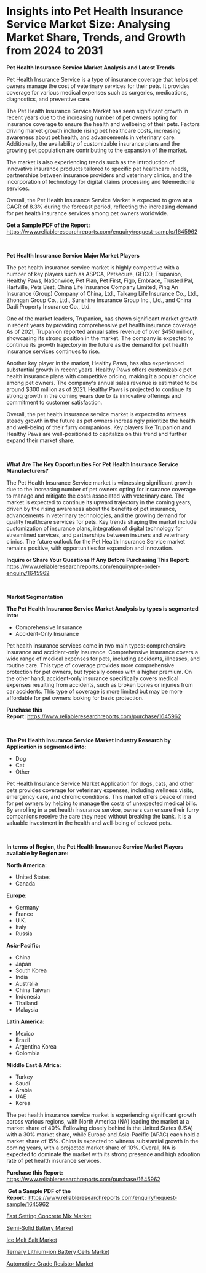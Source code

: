 <p><h1>Insights into Pet Health Insurance Service Market Size: Analysing Market Share, Trends, and Growth from 2024 to 2031</h1></p><p><strong>Pet Health Insurance Service Market Analysis and Latest Trends</strong></p>
<p><p>Pet Health Insurance Service is a type of insurance coverage that helps pet owners manage the cost of veterinary services for their pets. It provides coverage for various medical expenses such as surgeries, medications, diagnostics, and preventive care.</p><p>The Pet Health Insurance Service Market has seen significant growth in recent years due to the increasing number of pet owners opting for insurance coverage to ensure the health and wellbeing of their pets. Factors driving market growth include rising pet healthcare costs, increasing awareness about pet health, and advancements in veterinary care. Additionally, the availability of customizable insurance plans and the growing pet population are contributing to the expansion of the market.</p><p>The market is also experiencing trends such as the introduction of innovative insurance products tailored to specific pet healthcare needs, partnerships between insurance providers and veterinary clinics, and the incorporation of technology for digital claims processing and telemedicine services.</p><p>Overall, the Pet Health Insurance Service Market is expected to grow at a CAGR of 8.3% during the forecast period, reflecting the increasing demand for pet health insurance services among pet owners worldwide.</p></p>
<p><strong>Get a Sample PDF of the Report:&nbsp;</strong> <a href="https://www.reliableresearchreports.com/enquiry/request-sample/1645962">https://www.reliableresearchreports.com/enquiry/request-sample/1645962</a></p>
<p>&nbsp;</p>
<p><strong>Pet Health Insurance Service Major Market Players</strong></p>
<p><p>The pet health insurance service market is highly competitive with a number of key players such as ASPCA, Petsecure, GEICO, Trupanion, Healthy Paws, Nationwide, Pet Plan, Pet First, Figo, Embrace, Trusted Pal, Hartville, Pets Best, China Life Insurance Company Limited, Ping An Insurance (Group) Company of China, Ltd., Taikang Life Insurance Co., Ltd., Zhongan Group Co., Ltd., Sunshine Insurance Group Inc., Ltd., and China Dadi Property Insurance Co., Ltd.</p><p>One of the market leaders, Trupanion, has shown significant market growth in recent years by providing comprehensive pet health insurance coverage. As of 2021, Trupanion reported annual sales revenue of over $450 million, showcasing its strong position in the market. The company is expected to continue its growth trajectory in the future as the demand for pet health insurance services continues to rise.</p><p>Another key player in the market, Healthy Paws, has also experienced substantial growth in recent years. Healthy Paws offers customizable pet health insurance plans with competitive pricing, making it a popular choice among pet owners. The company's annual sales revenue is estimated to be around $300 million as of 2021. Healthy Paws is projected to continue its strong growth in the coming years due to its innovative offerings and commitment to customer satisfaction.</p><p>Overall, the pet health insurance service market is expected to witness steady growth in the future as pet owners increasingly prioritize the health and well-being of their furry companions. Key players like Trupanion and Healthy Paws are well-positioned to capitalize on this trend and further expand their market share.</p></p>
<p>&nbsp;</p>
<p><strong>What Are The Key Opportunities For Pet Health Insurance Service Manufacturers?</strong></p>
<p><p>The Pet Health Insurance Service market is witnessing significant growth due to the increasing number of pet owners opting for insurance coverage to manage and mitigate the costs associated with veterinary care. The market is expected to continue its upward trajectory in the coming years, driven by the rising awareness about the benefits of pet insurance, advancements in veterinary technologies, and the growing demand for quality healthcare services for pets. Key trends shaping the market include customization of insurance plans, integration of digital technology for streamlined services, and partnerships between insurers and veterinary clinics. The future outlook for the Pet Health Insurance Service market remains positive, with opportunities for expansion and innovation.</p></p>
<p><strong>Inquire or Share Your Questions If Any Before Purchasing This Report:</strong> <a href="https://www.reliableresearchreports.com/enquiry/pre-order-enquiry/1645962">https://www.reliableresearchreports.com/enquiry/pre-order-enquiry/1645962</a></p>
<p>&nbsp;</p>
<p><strong>Market Segmentation</strong></p>
<p><strong>The Pet Health Insurance Service Market Analysis by types is segmented into:</strong></p>
<p><ul><li>Comprehensive Insurance</li><li>Accident-Only Insurance</li></ul></p>
<p><p>Pet health insurance services come in two main types: comprehensive insurance and accident-only insurance. Comprehensive insurance covers a wide range of medical expenses for pets, including accidents, illnesses, and routine care. This type of coverage provides more comprehensive protection for pet owners, but typically comes with a higher premium. On the other hand, accident-only insurance specifically covers medical expenses resulting from accidents, such as broken bones or injuries from car accidents. This type of coverage is more limited but may be more affordable for pet owners looking for basic protection.</p></p>
<p><strong>Purchase this Report:&nbsp;</strong><a href="https://www.reliableresearchreports.com/purchase/1645962">https://www.reliableresearchreports.com/purchase/1645962</a></p>
<p>&nbsp;</p>
<p><strong>The Pet Health Insurance Service Market Industry Research by Application is segmented into:</strong></p>
<p><ul><li>Dog</li><li>Cat</li><li>Other</li></ul></p>
<p><p>Pet Health Insurance Service Market Application for dogs, cats, and other pets provides coverage for veterinary expenses, including wellness visits, emergency care, and chronic conditions. This market offers peace of mind for pet owners by helping to manage the costs of unexpected medical bills. By enrolling in a pet health insurance service, owners can ensure their furry companions receive the care they need without breaking the bank. It is a valuable investment in the health and well-being of beloved pets.</p></p>
<p>&nbsp;</p>
<p><strong>In terms of Region, the Pet Health Insurance Service Market Players available by Region are:</strong></p>
<p>
    <p> <strong> North America: </strong>
        <ul>
            <li>United States</li>
            <li>Canada</li>
        </ul>
        </p> 
    <p> <strong> Europe: </strong>
        <ul>
            <li>Germany</li>
            <li>France</li>
            <li>U.K.</li>
            <li>Italy</li>
            <li>Russia</li>
        </ul>
        </p> 
    <p> <strong> Asia-Pacific: </strong>
        <ul>
            <li>China</li>
            <li>Japan</li>
            <li>South Korea</li>
            <li>India</li>
            <li>Australia</li>
            <li>China Taiwan</li>
            <li>Indonesia</li>
            <li>Thailand</li>
            <li>Malaysia</li>
        </ul>
        </p> 
    <p> <strong> Latin America: </strong>
        <ul>
            <li>Mexico</li>
            <li>Brazil</li>
            <li>Argentina Korea</li>
            <li>Colombia</li>
        </ul>
        </p> 
    <p> <strong> Middle East & Africa: </strong>
        <ul>
            <li>Turkey</li>
            <li>Saudi</li>
            <li>Arabia</li>
            <li>UAE</li>
            <li>Korea</li>
        </ul>
    </p>
    </p>
<p><p>The pet health insurance service market is experiencing significant growth across various regions, with North America (NA) leading the market at a market share of 40%. Following closely behind is the United States (USA) with a 30% market share, while Europe and Asia-Pacific (APAC) each hold a market share of 15%. China is expected to witness substantial growth in the coming years, with a projected market share of 10%. Overall, NA is expected to dominate the market with its strong presence and high adoption rate of pet health insurance services.</p></p>
<p><strong>Purchase this Report: </strong><a href="https://www.reliableresearchreports.com/purchase/1645962">https://www.reliableresearchreports.com/purchase/1645962</a></p>
<p>&nbsp;<strong>Get a Sample PDF of the Report:&nbsp;&nbsp;</strong><a href="https://www.reliableresearchreports.com/enquiry/request-sample/1645962">https://www.reliableresearchreports.com/enquiry/request-sample/1645962</a></p>
<p><strong></strong></p>
<p><p><a href="https://view.publitas.com/reportprime-1/fast-setting-concrete-mix-market-research-report-forecasted-for-period-from-2024-2031-by-market-type-market-application-and-region/">Fast Setting Concrete Mix Market</a></p><p><a href="https://forested-sushi-9b0.notion.site/Semi-Solid-Battery-Market-Research-Report-Unlocks-Analysis-on-the-Market-Financial-Status-Market-Si-fcb7f8863a8740e9a64dbbbdf5474bb3">Semi-Solid Battery Market</a></p><p><a href="https://view.publitas.com/reportprime-1/ice-melt-salt-market-size-evaluating-its-market-trends-growth-and-projections-2024-2031/">Ice Melt Salt Market</a></p><p><a href="https://summer-dogwood-3e9.notion.site/Ternary-Lithium-ion-Battery-Cells-Market-Challenges-Opportunities-and-Growth-Drivers-and-Major-Ma-69b5ba610c7d4e229b74dad5a80860eb">Ternary Lithium-ion Battery Cells Market</a></p><p><a href="https://lydian-appliance-61d.notion.site/Automotive-Grade-Resistor-Market-Size-Growth-Outlook-from-2024-to-2031-projecting-at-Market-s-Tren-976bb322d3e64d9ea7a7a3f6827407ef">Automotive Grade Resistor Market</a></p></p>